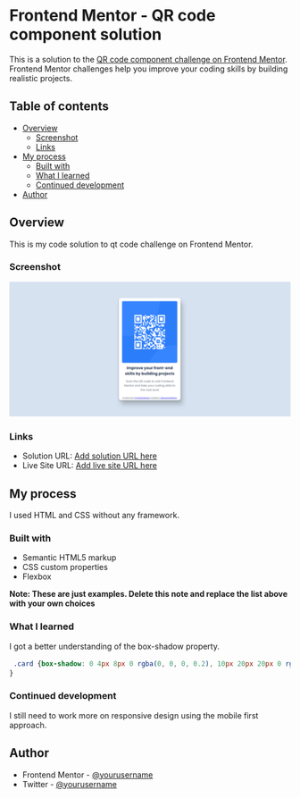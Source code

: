 # Frontend Mentor - QR code component solution

This is a solution to the [QR code component challenge on Frontend Mentor](https://www.frontendmentor.io/challenges/qr-code-component-iux_sIO_H). Frontend Mentor challenges help you improve your coding skills by building realistic projects. 

## Table of contents

- [Overview](#overview)
  - [Screenshot](#screenshot)
  - [Links](#links)
- [My process](#my-process)
  - [Built with](#built-with)
  - [What I learned](#what-i-learned)
  - [Continued development](#continued-development)
- [Author](#author)


## Overview
This is my code solution to qt code challenge on Frontend Mentor.
### Screenshot

![](./screenshot.png)


### Links

- Solution URL: [Add solution URL here](https://your-solution-url.com)
- Live Site URL: [Add live site URL here](https://your-live-site-url.com)

## My process
I used HTML and CSS without any framework.
### Built with

- Semantic HTML5 markup
- CSS custom properties
- Flexbox

**Note: These are just examples. Delete this note and replace the list above with your own choices**

### What I learned
I got a better understanding of the box-shadow property.

```css
 .card {box-shadow: 0 4px 8px 0 rgba(0, 0, 0, 0.2), 10px 20px 20px 0 rgba(0, 0, 0, 0.19);
}
```

### Continued development
I still need to work more on responsive design using the mobile first approach.


## Author
- Frontend Mentor - [@yourusername](https://www.frontendmentor.io/profile/yourusername)
- Twitter - [@yourusername](https://www.twitter.com/yourusername)


